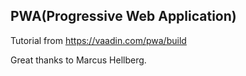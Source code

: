 ## PWA(Progressive Web Application) 

Tutorial from 
https://vaadin.com/pwa/build

Great thanks to Marcus Hellberg.

